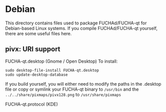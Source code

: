 
Debian
====================
This directory contains files used to package FUCHAd/FUCHA-qt
for Debian-based Linux systems. If you compile FUCHAd/FUCHA-qt yourself, there are some useful files here.

## pivx: URI support ##


FUCHA-qt.desktop  (Gnome / Open Desktop)
To install:

	sudo desktop-file-install FUCHA-qt.desktop
	sudo update-desktop-database

If you build yourself, you will either need to modify the paths in
the .desktop file or copy or symlink your FUCHA-qt binary to `/usr/bin`
and the `../../share/pixmaps/pivx128.png` to `/usr/share/pixmaps`

FUCHA-qt.protocol (KDE)

